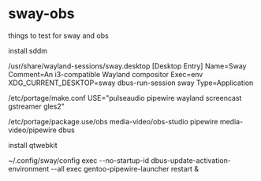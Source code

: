 # sway-obs
 things to test for sway and obs

install sddm

/usr/share/wayland-sessions/sway.desktop
[Desktop Entry]
Name=Sway
Comment=An i3-compatible Wayland compositor
Exec=env XDG_CURRENT_DESKTOP=sway dbus-run-session sway
Type=Application

/etc/portage/make.conf
USE="pulseaudio pipewire wayland screencast gstreamer gles2"

/etc/portage/package.use/obs
media-video/obs-studio pipewire
media-video/pipewire dbus

install qtwebkit

~/.config/sway/config
exec --no-startup-id dbus-update-activation-environment --all
exec gentoo-pipewire-launcher restart &


